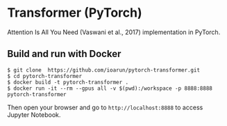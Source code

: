 # Transformer (PyTorch)
Attention Is All You Need (Vaswani et al., 2017) implementation in PyTorch.


## Build and run with Docker

```console
$ git clone  https://github.com/ioarun/pytorch-transformer.git
$ cd pytorch-transformer
$ docker build -t pytorch-transformer .
$ docker run -it --rm --gpus all -v $(pwd):/workspace -p 8888:8888 pytorch-transformer
```

Then open your browser and go to `http://localhost:8888` to access Jupyter Notebook.